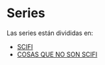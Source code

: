 # Series

Las series están divididas en:

- [SCIFI](https://github.com/terceranexus6/must_watch/blob/master/Series/SCIFI.md)
- [COSAS QUE NO SON SCIFI](https://github.com/terceranexus6/must_watch/blob/master/Series/SCIFI.md)
